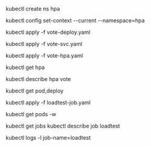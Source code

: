 kubectl create ns hpa


kubectl config set-context --current --namespace=hpa

kubectl apply -f vote-deploy.yaml

kubectl apply -f vote-svc.yaml

kubectl apply -f vote-hpa.yaml

kubectl get hpa

kubectl describe hpa vote

kubectl get pod,deploy


kubectl apply -f loadtest-job.yaml

kubectl get pods -w

kubectl get jobs
kubectl describe  job loadtest

kubectl logs -l job-name=loadtest